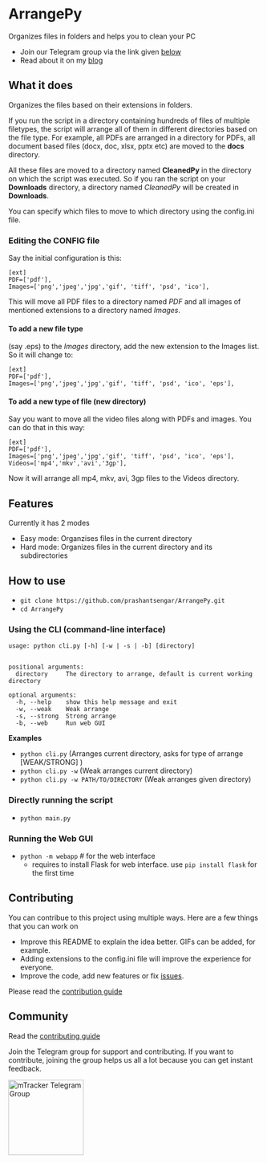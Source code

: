 # ArrangePy
Organizes files in folders and helps you to clean your PC

- Join our Telegram group via the link given [below](#community)
- Read about it on my [blog](https://prashants.in/blog/CleanPy-python-script-to-organize-your-files/)


## What it does
Organizes the files based on their extensions in folders. 

If you run the script in a directory containing hundreds of files of multiple filetypes, the script will arrange all of them in different directories based on the file type. For example, all PDFs are arranged in a directory for PDFs, all document based files (docx, doc, xlsx, pptx etc) are moved to the **docs** directory. 

All these files are moved to a directory named **CleanedPy** in the directory on which the script was executed. So if you ran the script on your **Downloads** directory, a directory named *CleanedPy* will be created in **Downloads**.

You can specify which files to move to which directory using the config.ini file. 

### Editing the CONFIG file

Say the initial configuration is this:

```
[ext]
PDF=['pdf'],
Images=['png','jpeg','jpg','gif', 'tiff', 'psd', 'ico'],
```

This will move all PDF files to a directory named *PDF* and all images of mentioned extensions to a directory named *Images*.

#### To add a new file type 
(say .eps) to the *Images* directory, add the new extension to the Images list. So it will change to:

```
[ext]
PDF=['pdf'],
Images=['png','jpeg','jpg','gif', 'tiff', 'psd', 'ico', 'eps'],
```

#### To add a new type of file (new directory)
Say you want to move all the video files along with PDFs and images. You can do that in this way:

```
[ext]
PDF=['pdf'],
Images=['png','jpeg','jpg','gif', 'tiff', 'psd', 'ico', 'eps'],
Videos=['mp4','mkv','avi','3gp'],
```

Now it will arrange all mp4, mkv, avi, 3gp files to the Videos directory.


## Features
Currently it has 2 modes

- Easy mode: Organzises files in the current directory
- Hard mode: Organizes files in the current directory and its subdirectories

## How to use

- `git clone https://github.com/prashantsengar/ArrangePy.git`
- `cd ArrangePy`

### Using the CLI (command-line interface)

```
usage: python cli.py [-h] [-w | -s | -b] [directory]


positional arguments:
  directory     The directory to arrange, default is current working directory

optional arguments:
  -h, --help    show this help message and exit
  -w, --weak    Weak arrange
  -s, --strong  Strong arrange
  -b, --web     Run web GUI
```

**Examples**

- `python cli.py` (Arranges current directory, asks for type of arrange [WEAK/STRONG] )
- `python cli.py -w` (Weak arranges current directory)
- `python cli.py -w PATH/TO/DIRECTORY` (Weak arranges given directory)


### Directly running the script

- `python main.py`

### Running the Web GUI

- `python -m webapp` # for the web interface
  * requires to install Flask for web interface. use `pip install flask` for the first time


## Contributing

You can contribue to this project using multiple ways. Here are a few things that you can work on

- Improve this README to explain the idea better. GIFs can be added, for example.
- Adding extensions to the config.ini file will improve the experience for everyone. 
- Improve the code, add new features or fix [issues](https://github.com/prashantsengar/ArrangePy/issues/). 

Please read the [contribution guide](./CONTRIBUTING.md)

## Community 

Read the [contributing guide](./CONTRIBUTING.md)

Join the Telegram group for support and contributing. If you want to contribute, joining the group helps us all a lot because you can get instant feedback.

[<img src="https://upload.wikimedia.org/wikipedia/commons/thumb/8/82/Telegram_logo.svg/1024px-Telegram_logo.svg.png" alt="mTracker Telegram Group" width="150" height="150">](https://t.me/joinchat/INDdLlDf-SFDPURESGgdrQ)
